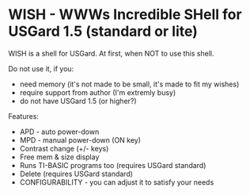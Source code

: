 # WISH - WWWs Incredible SHell for USGard 1.5 (standard or lite)

WISH is a shell for USGard. At first, when NOT to use this shell.

Do not use it, if you:

- need memory (it's not made to be small, it's made to fit my wishes)
- require support from author (I'm extremly busy)
- do not have USGard 1.5 (or higher?)

Features:

- APD - auto power-down
- MPD - manual power-down (ON key)
- Contrast change (+/- keys)
- Free mem & size display
- Runs TI-BASIC programs too (requires USGard standard)
- Delete (requires USGard standard)
- CONFIGURABILITY - you can adjust it to satisfy your needs
